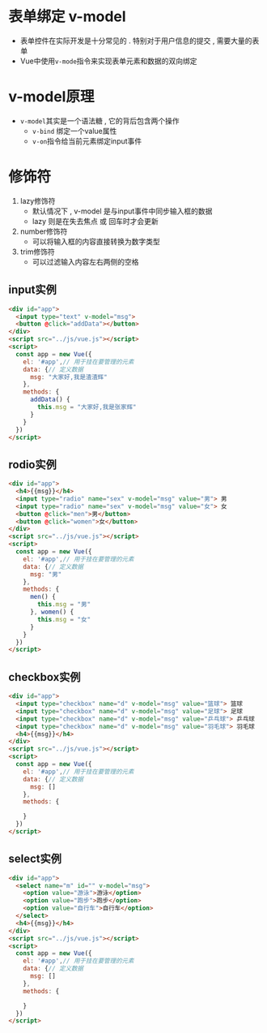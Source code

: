 # 表单绑定 v-model

- 表单控件在实际开发是十分常见的 . 特别对于用户信息的提交 , 需要大量的表单
- Vue中使用`v-mode`指令来实现表单元素和数据的双向绑定

# v-model原理

- `v-model`其实是一个语法糖 , 它的背后包含两个操作
	- `v-bind` 绑定一个value属性
	- `v-on`指令给当前元素绑定input事件

# 修饰符

1. lazy修饰符
	- 默认情况下 , v-model 是与input事件中同步输入框的数据
	- lazy 则是在失去焦点 或 回车时才会更新
2. number修饰符
	- 可以将输入框的内容直接转换为数字类型
3. trim修饰符
	- 可以过滤输入内容左右两侧的空格

## input实例

```html
<div id="app">
  <input type="text" v-model="msg">
  <button @click="addData"></button>
</div>
<script src="../js/vue.js"></script>
<script>
  const app = new Vue({
    el: '#app',// 用于挂在要管理的元素
    data: {// 定义数据
      msg: "大家好,我是渣渣辉"
    },
    methods: {
      addData() {
        this.msg = "大家好,我是张家辉"
      }
    }
  })
</script>
```

## rodio实例

```html
<div id="app">
  <h4>{{msg}}</h4>
  <input type="radio" name="sex" v-model="msg" value="男"> 男
  <input type="radio" name="sex" v-model="msg" value="女"> 女
  <button @click="men">男</button>
  <button @click="women">女</button>
</div>
<script src="../js/vue.js"></script>
<script>
  const app = new Vue({
    el: '#app',// 用于挂在要管理的元素
    data: {// 定义数据
      msg: "男"
    },
    methods: {
      men() {
        this.msg = "男"
      }, women() {
        this.msg = "女"
      }
    }
  })
</script>
```

## checkbox实例

```html
<div id="app">
  <input type="checkbox" name="d" v-model="msg" value="篮球"> 篮球
  <input type="checkbox" name="d" v-model="msg" value="足球"> 足球
  <input type="checkbox" name="d" v-model="msg" value="乒乓球"> 乒乓球
  <input type="checkbox" name="d" v-model="msg" value="羽毛球"> 羽毛球
  <h4>{{msg}}</h4>
</div>
<script src="../js/vue.js"></script>
<script>
  const app = new Vue({
    el: '#app',// 用于挂在要管理的元素
    data: {// 定义数据
      msg: []
    },
    methods: {

    }
  })
</script>
```

## select实例

```html
<div id="app">
  <select name="m" id="" v-model="msg">
    <option value="游泳">游泳</option>
    <option value="跑步">跑步</option>
    <option value="自行车">自行车</option>
  </select>
  <h4>{{msg}}</h4>
</div>
<script src="../js/vue.js"></script>
<script>
  const app = new Vue({
    el: '#app',// 用于挂在要管理的元素
    data: {// 定义数据
      msg: []
    },
    methods: {

    }
  })
</script>
```

